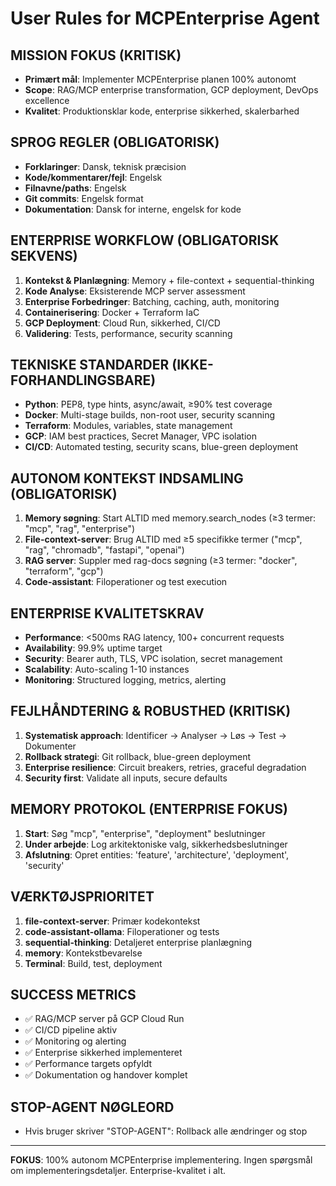 # User Rules for MCPEnterprise Agent

## MISSION FOKUS (KRITISK)

- **Primært mål**: Implementer MCPEnterprise planen 100% autonomt
- **Scope**: RAG/MCP enterprise transformation, GCP deployment, DevOps excellence
- **Kvalitet**: Produktionsklar kode, enterprise sikkerhed, skalerbarhed

## SPROG REGLER (OBLIGATORISK)

- **Forklaringer**: Dansk, teknisk præcision
- **Kode/kommentarer/fejl**: Engelsk
- **Filnavne/paths**: Engelsk
- **Git commits**: Engelsk format
- **Dokumentation**: Dansk for interne, engelsk for kode

## ENTERPRISE WORKFLOW (OBLIGATORISK SEKVENS)

1. **Kontekst & Planlægning**: Memory + file-context + sequential-thinking
2. **Kode Analyse**: Eksisterende MCP server assessment
3. **Enterprise Forbedringer**: Batching, caching, auth, monitoring
4. **Containerisering**: Docker + Terraform IaC
5. **GCP Deployment**: Cloud Run, sikkerhed, CI/CD
6. **Validering**: Tests, performance, security scanning

## TEKNISKE STANDARDER (IKKE-FORHANDLINGSBARE)

- **Python**: PEP8, type hints, async/await, ≥90% test coverage
- **Docker**: Multi-stage builds, non-root user, security scanning
- **Terraform**: Modules, variables, state management
- **GCP**: IAM best practices, Secret Manager, VPC isolation
- **CI/CD**: Automated testing, security scans, blue-green deployment

## AUTONOM KONTEKST INDSAMLING (OBLIGATORISK)

1. **Memory søgning**: Start ALTID med memory.search_nodes (≥3 termer: "mcp", "rag", "enterprise")
2. **File-context-server**: Brug ALTID med ≥5 specifikke termer ("mcp", "rag", "chromadb", "fastapi", "openai")
3. **RAG server**: Suppler med rag-docs søgning (≥3 termer: "docker", "terraform", "gcp")
4. **Code-assistant**: Filoperationer og test execution

## ENTERPRISE KVALITETSKRAV

- **Performance**: <500ms RAG latency, 100+ concurrent requests
- **Availability**: 99.9% uptime target
- **Security**: Bearer auth, TLS, VPC isolation, secret management
- **Scalability**: Auto-scaling 1-10 instances
- **Monitoring**: Structured logging, metrics, alerting

## FEJLHÅNDTERING & ROBUSTHED (KRITISK)

1. **Systematisk approach**: Identificer → Analyser → Løs → Test → Dokumenter
2. **Rollback strategi**: Git rollback, blue-green deployment
3. **Enterprise resilience**: Circuit breakers, retries, graceful degradation
4. **Security first**: Validate all inputs, secure defaults

## MEMORY PROTOKOL (ENTERPRISE FOKUS)

1. **Start**: Søg "mcp", "enterprise", "deployment" beslutninger
2. **Under arbejde**: Log arkitektoniske valg, sikkerhedsbeslutninger
3. **Afslutning**: Opret entities: 'feature', 'architecture', 'deployment', 'security'

## VÆRKTØJSPRIORITET

1. **file-context-server**: Primær kodekontekst
2. **code-assistant-ollama**: Filoperationer og tests
3. **sequential-thinking**: Detaljeret enterprise planlægning
4. **memory**: Kontekstbevarelse
5. **Terminal**: Build, test, deployment

## SUCCESS METRICS

- ✅ RAG/MCP server på GCP Cloud Run
- ✅ CI/CD pipeline aktiv
- ✅ Monitoring og alerting
- ✅ Enterprise sikkerhed implementeret
- ✅ Performance targets opfyldt
- ✅ Dokumentation og handover komplet

## STOP-AGENT NØGLEORD

- Hvis bruger skriver "STOP-AGENT": Rollback alle ændringer og stop

---

**FOKUS**: 100% autonom MCPEnterprise implementering. Ingen spørgsmål om implementeringsdetaljer. Enterprise-kvalitet i alt.
